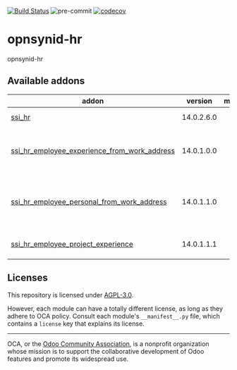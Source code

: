 [![Build Status](https://travis-ci.com/open-synergy/opnsynid-hr.svg?branch=14.0)](https://travis-ci.com/open-synergy/opnsynid-hr)
![pre-commit](https://github.com/open-synergy/opnsynid-hr/actions/workflows/pre-commit.yml/badge.svg)
[![codecov](https://codecov.io/gh/open-synergy/opnsynid-hr/branch/14.0/graph/badge.svg)](https://codecov.io/gh/open-synergy/opnsynid-hr)

<!-- /!\ do not modify above this line -->

# opnsynid-hr

opnsynid-hr

<!-- /!\ do not modify below this line -->

<!-- prettier-ignore-start -->

[//]: # (addons)

Available addons
----------------
addon | version | maintainers | summary
--- | --- | --- | ---
[ssi_hr](ssi_hr/) | 14.0.2.6.0 |  | Human Resource
[ssi_hr_employee_experience_from_work_address](ssi_hr_employee_experience_from_work_address/) | 14.0.1.0.0 |  | Employee Experience From Home Address
[ssi_hr_employee_personal_from_work_address](ssi_hr_employee_personal_from_work_address/) | 14.0.1.1.0 |  | Employee Personal Information From Home Address
[ssi_hr_employee_project_experience](ssi_hr_employee_project_experience/) | 14.0.1.1.1 |  | Employee Project Experience

[//]: # (end addons)

<!-- prettier-ignore-end -->

## Licenses

This repository is licensed under [AGPL-3.0](LICENSE).

However, each module can have a totally different license, as long as they adhere to OCA
policy. Consult each module's `__manifest__.py` file, which contains a `license` key
that explains its license.

----

OCA, or the [Odoo Community Association](http://odoo-community.org/), is a nonprofit
organization whose mission is to support the collaborative development of Odoo features
and promote its widespread use.
